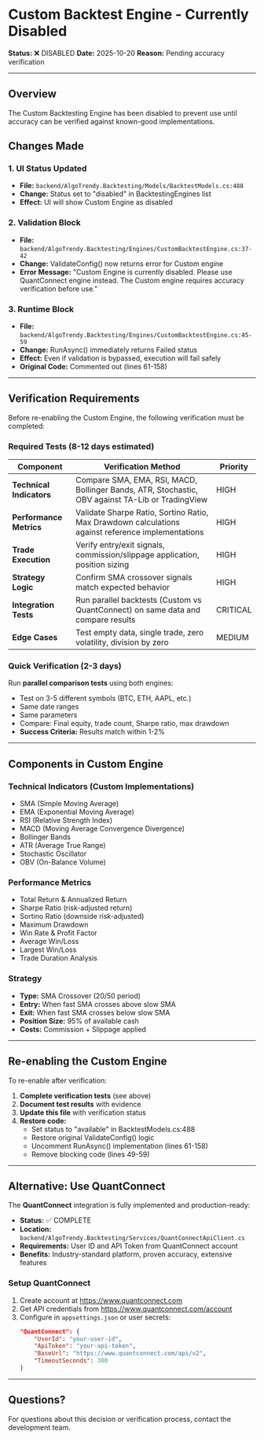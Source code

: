 # Custom Backtest Engine - Currently Disabled

**Status:** ❌ DISABLED
**Date:** 2025-10-20
**Reason:** Pending accuracy verification

---

## Overview

The Custom Backtesting Engine has been disabled to prevent use until accuracy can be verified against known-good implementations.

## Changes Made

### 1. UI Status Updated
- **File:** `backend/AlgoTrendy.Backtesting/Models/BacktestModels.cs:488`
- **Change:** Status set to "disabled" in BacktestingEngines list
- **Effect:** UI will show Custom Engine as disabled

### 2. Validation Block
- **File:** `backend/AlgoTrendy.Backtesting/Engines/CustomBacktestEngine.cs:37-42`
- **Change:** ValidateConfig() now returns error for Custom engine
- **Error Message:** "Custom Engine is currently disabled. Please use QuantConnect engine instead. The Custom engine requires accuracy verification before use."

### 3. Runtime Block
- **File:** `backend/AlgoTrendy.Backtesting/Engines/CustomBacktestEngine.cs:45-59`
- **Change:** RunAsync() immediately returns Failed status
- **Effect:** Even if validation is bypassed, execution will fail safely
- **Original Code:** Commented out (lines 61-158)

---

## Verification Requirements

Before re-enabling the Custom Engine, the following verification must be completed:

### Required Tests (8-12 days estimated)

| Component | Verification Method | Priority |
|-----------|-------------------|----------|
| **Technical Indicators** | Compare SMA, EMA, RSI, MACD, Bollinger Bands, ATR, Stochastic, OBV against TA-Lib or TradingView | HIGH |
| **Performance Metrics** | Validate Sharpe Ratio, Sortino Ratio, Max Drawdown calculations against reference implementations | HIGH |
| **Trade Execution** | Verify entry/exit signals, commission/slippage application, position sizing | HIGH |
| **Strategy Logic** | Confirm SMA crossover signals match expected behavior | HIGH |
| **Integration Tests** | Run parallel backtests (Custom vs QuantConnect) on same data and compare results | CRITICAL |
| **Edge Cases** | Test empty data, single trade, zero volatility, division by zero | MEDIUM |

### Quick Verification (2-3 days)

Run **parallel comparison tests** using both engines:
- Test on 3-5 different symbols (BTC, ETH, AAPL, etc.)
- Same date ranges
- Same parameters
- Compare: Final equity, trade count, Sharpe ratio, max drawdown
- **Success Criteria:** Results match within 1-2%

---

## Components in Custom Engine

### Technical Indicators (Custom Implementations)
- SMA (Simple Moving Average)
- EMA (Exponential Moving Average)
- RSI (Relative Strength Index)
- MACD (Moving Average Convergence Divergence)
- Bollinger Bands
- ATR (Average True Range)
- Stochastic Oscillator
- OBV (On-Balance Volume)

### Performance Metrics
- Total Return & Annualized Return
- Sharpe Ratio (risk-adjusted return)
- Sortino Ratio (downside risk-adjusted)
- Maximum Drawdown
- Win Rate & Profit Factor
- Average Win/Loss
- Largest Win/Loss
- Trade Duration Analysis

### Strategy
- **Type:** SMA Crossover (20/50 period)
- **Entry:** When fast SMA crosses above slow SMA
- **Exit:** When fast SMA crosses below slow SMA
- **Position Size:** 95% of available cash
- **Costs:** Commission + Slippage applied

---

## Re-enabling the Custom Engine

To re-enable after verification:

1. **Complete verification tests** (see above)
2. **Document test results** with evidence
3. **Update this file** with verification status
4. **Restore code:**
   - Set status to "available" in BacktestModels.cs:488
   - Restore original ValidateConfig() logic
   - Uncomment RunAsync() implementation (lines 61-158)
   - Remove blocking code (lines 49-59)

---

## Alternative: Use QuantConnect

The **QuantConnect** integration is fully implemented and production-ready:
- **Status:** ✅ COMPLETE
- **Location:** `backend/AlgoTrendy.Backtesting/Services/QuantConnectApiClient.cs`
- **Requirements:** User ID and API Token from QuantConnect account
- **Benefits:** Industry-standard platform, proven accuracy, extensive features

### Setup QuantConnect
1. Create account at https://www.quantconnect.com
2. Get API credentials from https://www.quantconnect.com/account
3. Configure in `appsettings.json` or user secrets:
   ```json
   "QuantConnect": {
       "UserId": "your-user-id",
       "ApiToken": "your-api-token",
       "BaseUrl": "https://www.quantconnect.com/api/v2",
       "TimeoutSeconds": 300
   }
   ```

---

## Questions?

For questions about this decision or verification process, contact the development team.
